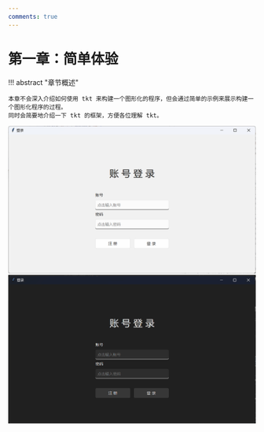 ```yaml
---
comments: true
---
```


# 第一章：简单体验

!!! abstract "章节概述"

    本章不会深入介绍如何使用 tkt 来构建一个图形化的程序，但会通过简单的示例来展示构建一个图形化程序的过程。  
    同时会简要地介绍一下 tkt 的框架，方便各位理解 tkt。

![light](images/2-1.light.png#only-light)
![dark](images/2-1.dark.png#only-dark)
